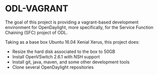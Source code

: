 ODL-VAGRANT
===========

The goal of this project is providing a vagrant-based development environment
for OpenDaylight, more specifically, for the Service Function Chaining (SFC)
project of ODL.

Taking as a base box Ubuntu 16.04 Xenial Xerus, this project does:

 - Resize the hard disk associated to the box to 50GB
 - Install OpenVSwitch 2.6.1 with NSH support
 - Install git, java, maven, and some other development tools
 - Clone several OpenDaylight repositories
